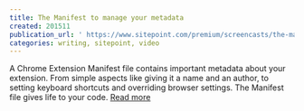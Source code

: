 ```yaml
---
title: The Manifest to manage your metadata
created: 201511
publication_url: ' https://www.sitepoint.com/premium/screencasts/the-manifest-to-manage-your-metadata'
categories: writing, sitepoint, video
---
```

A Chrome Extension Manifest file contains important metadata about your extension. From simple aspects like giving it a name and an author, to setting keyboard shortcuts and overriding browser settings. The Manifest file gives life to your code. [Read more](https://www.sitepoint.com/premium/screencasts/the-manifest-to-manage-your-metadata)
